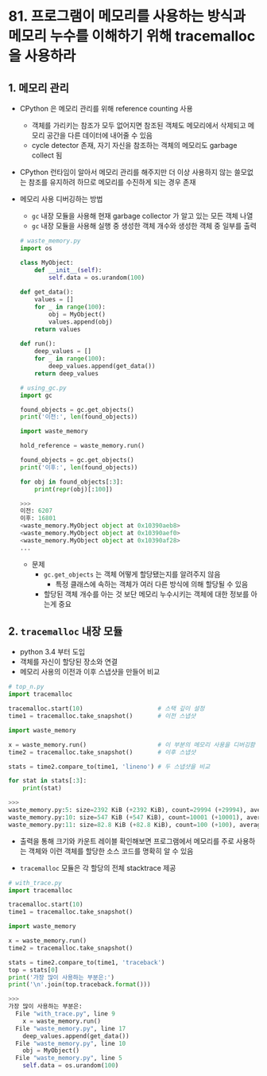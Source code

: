 # 81. 프로그램이 메모리를 사용하는 방식과 메모리 누수를 이해하기 위해 tracemalloc을 사용하라

## 1. 메모리 관리

- CPython 은 메모리 관리를 위해 reference counting 사용
    - 객체를 가리키는 참조가 모두 없어지면 참조된 객체도 메모리에서 삭제되고 메모리 공간을 다른 데이터에 내어줄 수 있음
    - cycle detector 존재, 자기 자신을 참조하는 객체의 메모리도 garbage collect 됨
- CPython 런타임이 알아서 메모리 관리를 해주지만 더 이상 사용하지 않는 쓸모없는 참조를 유지하려 하므로 메모리를 수진하게 되는 경우 존재

- 메모리 사용 디버깅하는 방법
    - `gc` 내장 모듈을 사용해 현재 garbage collector 가 알고 있는 모든 객체 나열
    - `gc` 내장 모듈을 사용해 실행 중 생성한 객체 개수와 생성한 객체 중 일부를 출력
    
    ```python
    # waste_memory.py
    import os
    
    class MyObject:
        def __init__(self):
            self.data = os.urandom(100)
            
    def get_data():
        values = []
        for _ in range(100):
            obj = MyObject()
            values.append(obj)
        return values
        
    def run():
        deep_values = []
        for _ in range(100):
            deep_values.append(get_data())
        return deep_values
    ```
    
    ```python
    # using_gc.py
    import gc
    
    found_objects = gc.get_objects()
    print('이전:', len(found_objects))
    
    import waste_memory
    
    hold_reference = waste_memory.run()
    
    found_objects = gc.get_objects()
    print('이후:', len(found_objects))
    
    for obj in found_objects[:3]:
        print(repr(obj)[:100])
    
    >>>
    이전: 6207
    이후: 16801
    <waste_memory.MyObject object at 0x10390aeb8>
    <waste_memory.MyObject object at 0x10390aef0>
    <waste_memory.MyObject object at 0x10390af28>
    ...
    ```
    
    - 문제
        - `gc.get_objects` 는 객체 어떻게 할당됐는지를 알려주지 않음
            - 특정 클래스에 속하는 객체가 여러 다른 방식에 의해 할당될 수 있음
        - 할당된 객체 개수를 아는 것 보단 메모리 누수시키는 객체에 대한 정보를 아는게 중요
        

## 2. `tracemalloc` 내장 모듈

- python 3.4 부터 도입
- 객체를 자신이 할당된 장소와 연결
- 메모리 사용의 이전과 이후 스냅샷을 만들어 비교

```python
# top_n.py
import tracemalloc

tracemalloc.start(10)                     # 스택 깊이 설정
time1 = tracemalloc.take_snapshot()       # 이전 스냅샷

import waste_memory

x = waste_memory.run()                    # 이 부분의 메모리 사용을 디버깅함
time2 = tracemalloc.take_snapshot()       # 이후 스냅샷

stats = time2.compare_to(time1, 'lineno') # 두 스냅샷을 비교

for stat in stats[:3]:
    print(stat)

>>>
waste_memory.py:5: size=2392 KiB (+2392 KiB), count=29994 (+29994), average=82 B
waste_memory.py:10: size=547 KiB (+547 KiB), count=10001 (+10001), average=56 B
waste_memory.py:11: size=82.8 KiB (+82.8 KiB), count=100 (+100), average=848 B
```

- 출력을 통해 크기와 카운트 레이블 확인해보면 프로그램에서 메모리를 주로 사용하는 객체와 이런 객체를 할당한 소스 코드를 명확히 알 수 있음

- `tracemalloc` 모듈은 각 할당의 전체 stacktrace 제공

```python
# with_trace.py
import tracemalloc

tracemalloc.start(10)
time1 = tracemalloc.take_snapshot()

import waste_memory

x = waste_memory.run()
time2 = tracemalloc.take_snapshot()

stats = time2.compare_to(time1, 'traceback')
top = stats[0]
print('가장 많이 사용하는 부분은:')
print('\n'.join(top.traceback.format()))

>>>
가장 많이 사용하는 부분은:
  File "with_trace.py", line 9
    x = waste_memory.run()
  File "waste_memory.py", line 17
    deep_values.append(get_data())
  File "waste_memory.py", line 10
    obj = MyObject()
  File "waste_memory.py", line 5
    self.data = os.urandom(100)
```